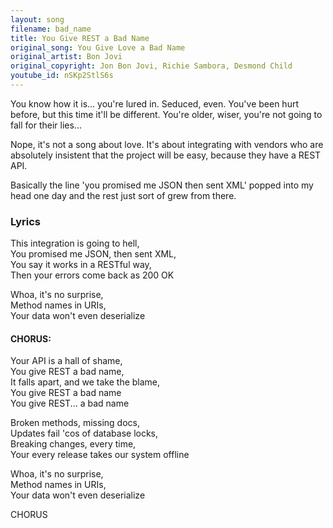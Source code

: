 ```yaml
---  
layout: song  
filename: bad_name
title: You Give REST a Bad Name
original_song: You Give Love a Bad Name
original_artist: Bon Jovi  
original_copyright: Jon Bon Jovi, Richie Sambora, Desmond Child
youtube_id: nSKp2StlS6s  
---  
```

You know how it is... you're lured in. Seduced, even. You've been hurt before, but this time it'll be different. You're older, wiser, you're not going to fall for their lies...

Nope, it's not a song about love. It's about integrating with vendors who are absolutely insistent that the project will be easy, because they have a REST API.

Basically the line 'you promised me JSON then sent XML' popped into my head one day and the rest just sort of grew from there.

### Lyrics  

This integration is going to hell,  
You promised me JSON, then sent XML,  
You say it works in a RESTful way,  
Then your errors come back as 200 OK  

Whoa, it's no surprise,  
Method names in URIs,  
Your data won't even deserialize  

#### CHORUS:  

Your API is a hall of shame,    
You give REST a bad name,  
It falls apart, and we take the blame,  
You give REST a bad name  
You give REST... a bad name  

Broken methods, missing docs,  
Updates fail 'cos of database locks,  
Breaking changes, every time,  
Your every release takes our system offline  

Whoa, it's no surprise,  
Method names in URIs,  
Your data won't even deserialize  

CHORUS
